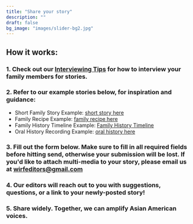 ```yaml
---
title: "Share your story"
description: ""
draft: false
bg_image: "images/slider-bg2.jpg"
---
```


## How it works: 

### 1. Check out our [Interviewing Tips](https://drive.google.com/drive/folders/1_zsm2GjuAIxTC6U1I2bYiNB3BIS_7TZj) for how to interview your family members for stories.

### 2. Refer to our example stories below, for inspiration and guidance:
* Short Family Story Example: [short story here](https://www.whereimreallyfrom.com/read/sample_post_20200829/)
* Family Recipe Example: [family recipe here](https://www.whereimreallyfrom.com/read/sample_post_20200829/)
* Family History Timeline Example: [Family History Timeline](https://www.whereimreallyfrom.com/read/family_history_timeline_20201010/)
* Oral History Recording Example: [oral history here](https://www.whereimreallyfrom.com/read/sample_post_20200829/)
### 3. Fill out the form below. Make sure to fill in all required fields before hitting send, otherwise your submission will be lost. If you'd like to attach multi-media to your story, please email us at [wirfeditors@gmail.com](mailto:wirfeditors@gmail.com)
### 4. Our editors will reach out to you with suggestions, questions, or a link to your newly-posted story!
### 5. Share widely. Together, we can amplify Asian American voices.
